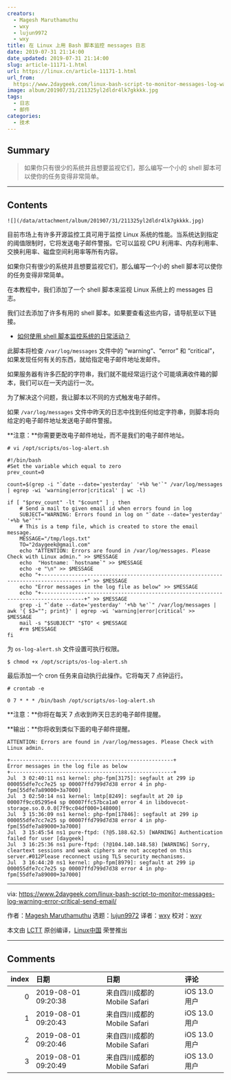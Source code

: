 ```yaml
---
creators:
  - Magesh Maruthamuthu
  - wxy
  - lujun9972
  - wxy
title: 在 Linux 上用 Bash 脚本监控 messages 日志
date: 2019-07-31 21:14:00
date_updated: 2019-07-31 21:14:00
slug: article-11171-1.html
url: https://linux.cn/article-11171-1.html
url_from: 
  https://www.2daygeek.com/linux-bash-script-to-monitor-messages-log-warning-error-critical-send-email/
image: album/201907/31/211325yl2dldr4lk7gkkkk.jpg
tags:
  - 日志
  - 邮件
categories:
  - 技术
---
```


## Summary

> 如果你只有很少的系统并且想要监视它们，那么编写一个小的 shell 脚本可以使你的任务变得非常简单。

***

<!-- more -->

## Contents

`![](/data/attachment/album/201907/31/211325yl2dldr4lk7gkkkk.jpg)`

目前市场上有许多开源监控工具可用于监控 Linux 系统的性能。当系统达到指定的阈值限制时，它将发送电子邮件警报。它可以监视 CPU 利用率、内存利用率、交换利用率、磁盘空间利用率等所有内容。

如果你只有很少的系统并且想要监视它们，那么编写一个小的 shell 脚本可以使你的任务变得非常简单。

在本教程中，我们添加了一个 shell 脚本来监视 Linux 系统上的 messages 日志。

我们过去添加了许多有用的 shell 脚本。如果要查看这些内容，请导航至以下链接。

* [如何使用 shell 脚本监控系统的日常活动？](https://www.2daygeek.com/category/shell-script/)

此脚本将检查 `/var/log/messages` 文件中的 “warning“、“error” 和 “critical”，如果发现任何有关的东西，就给指定电子邮件地址发邮件。

如果服务器有许多匹配的字符串，我们就不能经常运行这个可能填满收件箱的脚本，我们可以在一天内运行一次。

为了解决这个问题，我让脚本以不同的方式触发电子邮件。

如果 `/var/log/messages` 文件中昨天的日志中找到任何给定字符串，则脚本将向给定的电子邮件地址发送电子邮件警报。

**注意：**你需要更改电子邮件地址，而不是我们的电子邮件地址。

```shell
# vi /opt/scripts/os-log-alert.sh
```

```shell
#!/bin/bash
#Set the variable which equal to zero
prev_count=0

count=$(grep -i "`date --date='yesterday' '+%b %e'`" /var/log/messages | egrep -wi 'warning|error|critical' | wc -l)

if [ "$prev_count" -lt "$count" ] ; then
    # Send a mail to given email id when errors found in log
    SUBJECT="WARNING: Errors found in log on "`date --date='yesterday' '+%b %e'`""
    # This is a temp file, which is created to store the email message.
    MESSAGE="/tmp/logs.txt"
    TO="2daygeek@gmail.com"
    echo "ATTENTION: Errors are found in /var/log/messages. Please Check with Linux admin." >> $MESSAGE
    echo  "Hostname: `hostname`" >> $MESSAGE
    echo -e "\n" >> $MESSAGE
    echo "+------------------------------------------------------------------------------------+" >> $MESSAGE
    echo "Error messages in the log file as below" >> $MESSAGE
    echo "+------------------------------------------------------------------------------------+" >> $MESSAGE
    grep -i "`date --date='yesterday' '+%b %e'`" /var/log/messages | awk '{ $3=""; print}' | egrep -wi 'warning|error|critical' >>  $MESSAGE
    mail -s "$SUBJECT" "$TO" < $MESSAGE
    #rm $MESSAGE
fi
```

为 `os-log-alert.sh` 文件设置可执行权限。

```shell
$ chmod +x /opt/scripts/os-log-alert.sh
```

最后添加一个 cron 任务来自动执行此操作。它将每天 7 点钟运行。

```shell
# crontab -e
```

```shell
0 7 * * * /bin/bash /opt/scripts/os-log-alert.sh
```

**注意：**你将在每天 7 点收到昨天日志的电子邮件提醒。

**输出：**你将收到类似下面的电子邮件提醒。

```shell
ATTENTION: Errors are found in /var/log/messages. Please Check with Linux admin.

+-----------------------------------------------------+
Error messages in the log file as below
+-----------------------------------------------------+
Jul  3 02:40:11 ns1 kernel: php-fpm[3175]: segfault at 299 ip 000055dfe7cc7e25 sp 00007ffd799d7d38 error 4 in php-fpm[55dfe7a89000+3a7000]
Jul  3 02:50:14 ns1 kernel: lmtp[8249]: segfault at 20 ip 00007f9cc05295e4 sp 00007ffc57bca1a0 error 4 in libdovecot-storage.so.0.0.0[7f9cc04df000+148000]
Jul  3 15:36:09 ns1 kernel: php-fpm[17846]: segfault at 299 ip 000055dfe7cc7e25 sp 00007ffd799d7d38 error 4 in php-fpm[55dfe7a89000+3a7000]
Jul  3 15:45:54 ns1 pure-ftpd: (?@5.188.62.5) [WARNING] Authentication failed for user [daygeek]
Jul  3 16:25:36 ns1 pure-ftpd: (?@104.140.148.58) [WARNING] Sorry, cleartext sessions and weak ciphers are not accepted on this server.#012Please reconnect using TLS security mechanisms.
Jul  3 16:44:20 ns1 kernel: php-fpm[8979]: segfault at 299 ip 000055dfe7cc7e25 sp 00007ffd799d7d38 error 4 in php-fpm[55dfe7a89000+3a7000]
```

---

via: <https://www.2daygeek.com/linux-bash-script-to-monitor-messages-log-warning-error-critical-send-email/>

作者：[Magesh Maruthamuthu](https://www.2daygeek.com/author/magesh/) 选题：[lujun9972](https://github.com/lujun9972) 译者：[wxy](https://github.com/wxy) 校对：[wxy](https://github.com/wxy)

本文由 [LCTT](https://github.com/LCTT/TranslateProject) 原创编译，[Linux中国](https://linux.cn/) 荣誉推出

***

## Comments

|   index | 日期                | 日期                                       | 评论                                             |
|--------:|:--------------------|:-------------------------------------------|:-------------------------------------------------|
|       0 | 2019-08-01 09:20:38 | 来自四川成都的 Mobile Safari|iOS 13.0 用户 | 只看了标题，提示一下，有个叫logtrigger的东西.... |
|       1 | 2019-08-01 09:20:43 | 来自四川成都的 Mobile Safari|iOS 13.0 用户 | 只看了标题，提示一下，有个叫logtrigger的东西.... |
|       2 | 2019-08-01 09:20:46 | 来自四川成都的 Mobile Safari|iOS 13.0 用户 | 只看了标题，提示一下，有个叫logtrigger的东西.... |
|       3 | 2019-08-01 09:20:49 | 来自四川成都的 Mobile Safari|iOS 13.0 用户 | 只看了标题，提示一下，有个叫logtrigger的东西.... |
